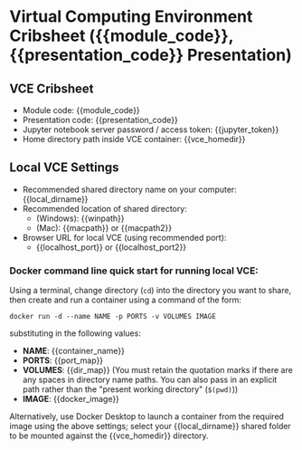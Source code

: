 # Virtual Computing Environment Cribsheet ({{module_code}}, {{presentation_code}} Presentation)

## VCE Cribsheet

- Module code: {{module_code}}
- Presentation code: {{presentation_code}}
- Jupyter notebook server password / access token: {{jupyter_token}}
- Home directory path inside VCE container: {{vce_homedir}}

## Local VCE Settings

- Recommended shared directory name on your computer: {{local_dirname}}
- Recommended location of shared directory:
  - (Windows): {{winpath}}
  - (Mac): {{macpath}} or {{macpath2}}
- Browser URL for local VCE (using recommended port):
  - {{localhost_port}} or {{localhost_port2}}

### Docker command line quick start for running local VCE:

Using a terminal, change directory (`cd`) into the directory you want to share, then create and run a container using a command of the form:

`docker run -d --name NAME -p PORTS -v VOLUMES IMAGE`

substituting in the following values:

- __NAME__: {{container_name}}
- __PORTS__: {{port_map}}
- __VOLUMES__: {{dir_map}} (You must retain the quotation marks if there are any spaces in directory name paths. You can also pass in an explicit path rather than the "present working directory" (`$(pwd)`))
- __IMAGE__: {{docker_image}}

Alternatively, use Docker Desktop to launch a container from the required image using the above settings; select your {{local_dirname}} shared folder to be mounted against the {{vce_homedir}} directory.
